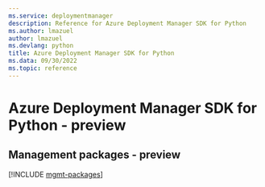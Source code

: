 ```yaml
---
ms.service: deploymentmanager
description: Reference for Azure Deployment Manager SDK for Python
ms.author: lmazuel
author: lmazuel
ms.devlang: python
title: Azure Deployment Manager SDK for Python
ms.data: 09/30/2022
ms.topic: reference
---
```

# Azure Deployment Manager SDK for Python - preview

## Management packages - preview
[!INCLUDE [mgmt-packages](deployment-manager-mgmt-index.md)]
